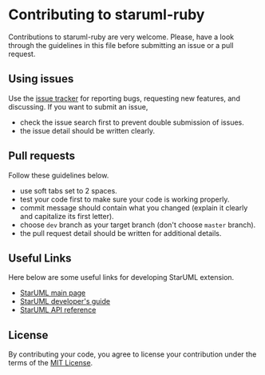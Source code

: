 # Contributing to staruml-ruby

Contributions to staruml-ruby are very welcome. Please, have a look through the
guidelines in this file before submitting an issue or a pull request.

## Using issues

Use the [issue tracker][issuetracker] for reporting bugs, requesting new features,
and discussing. If you want to submit an issue,

* check the issue search first to prevent double submission of issues.
* the issue detail should be written clearly.

## Pull requests

Follow these guidelines below.

* use soft tabs set to 2 spaces.
* test your code first to make sure your code is working properly.
* commit message should contain what you changed (explain it clearly and capitalize
  its first letter).
* choose `dev` branch as your target branch (don't choose `master` branch).
* the pull request detail should be written for additional details.

## Useful Links

Here below are some useful links for developing StarUML extension.

* [StarUML main page][staruml]
* [StarUML developer's guide][starumldev]
* [StarUML API reference][starumlapi]

## License

By contributing your code, you agree to license your contribution under the terms
of the [MIT License][license].

[issuetracker]: https://github.com/meisyal/staruml-ruby/issues
[staruml]: http://staruml.io
[starumldev]: https://github.com/staruml/staruml-dev-docs/wiki
[starumlapi]: http://starumldocs-7a0.kxcdn.com/2.0.0/api
[license]: https://github.com/meisyal/staruml-ruby/blob/master/LICENSE
